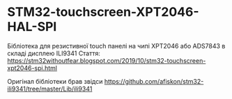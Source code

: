 # STM32-touchscreen-XPT2046-HAL-SPI
Бібліотека для резистивної touch панелі на чипі XPT2046 або ADS7843 в складі дисплею ILI9341
Стаття: https://stm32withoutfear.blogspot.com/2019/10/stm32-touchscreen-xpt2046-spi.html

Оригінал бібліотеки брав звідси https://github.com/afiskon/stm32-ili9341/tree/master/Lib/ili9341
